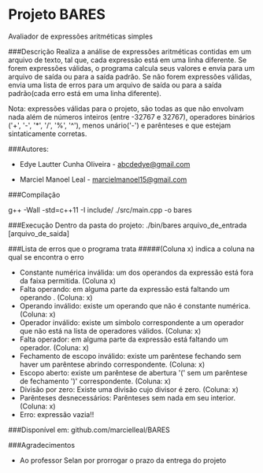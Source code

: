 # Projeto BARES
Avaliador de expressões aritméticas simples

###Descrição
Realiza a análise de expressões aritméticas contidas em um arquivo de texto, tal que, cada expressão está em uma linha diferente. 
Se forem expressões válidas, o programa calcula seus valores e envia para um arquivo de saída ou para a saída padrão.
Se não forem expressões válidas, envia uma lista de erros para um arquivo de saída ou para a saída padrão(cada erro está em uma linha diferente).

Nota: expressões válidas para o projeto, são todas as que não envolvam nada além de números inteiros (entre -32767 e 32767), operadores binários ('+', '-', '*', '/', '%', '^'), menos unário('-') e parênteses e que estejam sintaticamente corretas.

###Autores:
* Edye Lautter Cunha Oliveira - abcdedye@gmail.com

* Marciel Manoel Leal - marcielmanoel15@gmail.com

###Compilação

g++ -Wall -std=c++11 -I include/ ./src/main.cpp -o bares

###Execução
Dentro da pasta do projeto:
./bin/bares arquivo_de_entrada [arquivo_de_saida]

###Lista de erros que o programa trata
#####(Coluna x) indica a coluna na qual se encontra o erro
* Constante numérica inválida: um dos operandos da expressão está fora da faixa permitida. (Coluna x)
* Falta operando: em alguma parte da expressão está faltando um operando . (Coluna: x)
* Operando inválido: existe um operando que não é constante numérica. (Coluna: x)
* Operador inválido: existe um símbolo correspondente a um operador que não está na lista de operadores válidos. (Coluna: x)
* Falta operador: em alguma parte da expressão está faltando um operador. (Coluna: x)
* Fechamento de escopo inválido: existe um parêntese fechando sem haver um parêntese abrindo correspondente. (Coluna: x)
* Escopo aberto: existe um parêntese de abertura '(' sem um parêntese de fechamento ')' correspondente. (Coluna: x)
* Divisão por zero: Existe uma divisão cujo divisor é zero. (Coluna: x)
* Parênteses desnecessários: Parênteses sem nada em seu interior. (Coluna: x)
* Erro: expressão vazia!!

###Disponível em: 
github.com/marcielleal/BARES

###Agradecimentos
* Ao professor Selan por prorrogar o prazo da entrega do projeto
